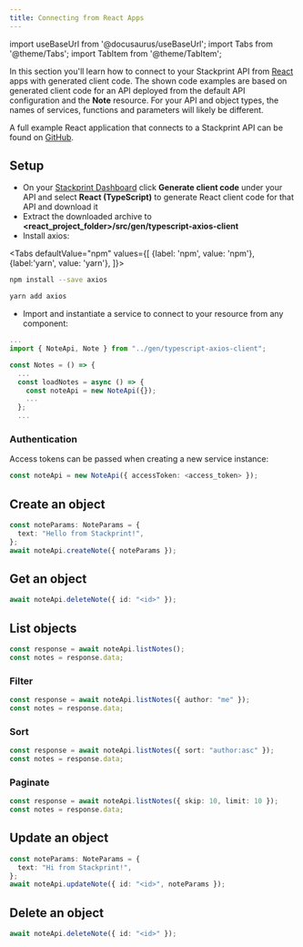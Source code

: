 ```yaml
---
title: Connecting from React Apps
---
```


import useBaseUrl from '@docusaurus/useBaseUrl';
import Tabs from '@theme/Tabs';
import TabItem from '@theme/TabItem';

In this section you'll learn how to connect to your Stackprint API from [React](https://reactjs.org) apps with generated client code. The shown code examples are based on generated client code for an API deployed from the default API configuration and the **Note** resource. For your API and object types, the names of services, functions and parameters will likely be different.

A full example React application that connects to a Stackprint API can be found on [GitHub](https://github.com/stackprint/example-notes-react).

## Setup

- On your [Stackprint Dashboard](https://console.stackprint.io) click **Generate client code** under your API and select **React (TypeScript)** to generate React client code for that API and download it
- Extract the downloaded archive to **<react_project_folder>/src/gen/typescript-axios-client**
- Install axios:

<Tabs
defaultValue="npm"
values={[
{label: 'npm', value: 'npm'},
{label:'yarn', value: 'yarn'},
]}>
<TabItem value="npm">

```bash
npm install --save axios
```

</TabItem>
<TabItem value="yarn">

```bash
yarn add axios
```

</TabItem>
</Tabs>

- Import and instantiate a service to connect to your resource from any component:

```typescript
...
import { NoteApi, Note } from "../gen/typescript-axios-client";

const Notes = () => {
  ...
  const loadNotes = async () => {
    const noteApi = new NoteApi({});
    ...
  };
  ...
```

### Authentication

Access tokens can be passed when creating a new service instance:

```typescript
const noteApi = new NoteApi({ accessToken: <access_token> });
```

## Create an object

```typescript
const noteParams: NoteParams = {
  text: "Hello from Stackprint!",
};
await noteApi.createNote({ noteParams });
```

## Get an object

```typescript
await noteApi.deleteNote({ id: "<id>" });
```

## List objects

```typescript
const response = await noteApi.listNotes();
const notes = response.data;
```

### Filter

```typescript
const response = await noteApi.listNotes({ author: "me" });
const notes = response.data;
```

### Sort

```typescript
const response = await noteApi.listNotes({ sort: "author:asc" });
const notes = response.data;
```

### Paginate

```typescript
const response = await noteApi.listNotes({ skip: 10, limit: 10 });
const notes = response.data;
```

## Update an object

```typescript
const noteParams: NoteParams = {
  text: "Hi from Stackprint!",
};
await noteApi.updateNote({ id: "<id>", noteParams });
```

## Delete an object

```typescript
await noteApi.deleteNote({ id: "<id>" });
```
